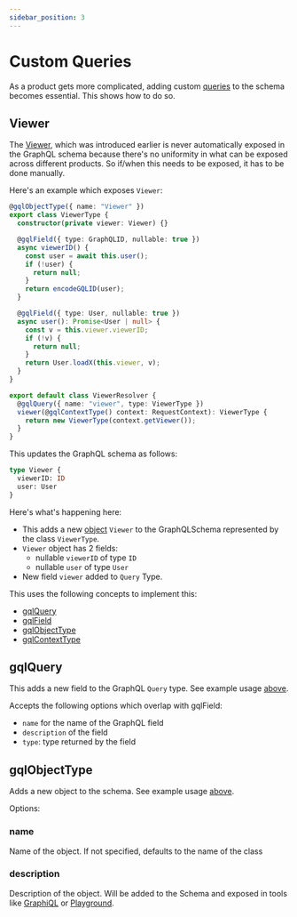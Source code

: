 ```yaml
---
sidebar_position: 3
---
```


# Custom Queries

As a product gets more complicated, adding custom [queries](https://graphql.org/learn/schema/#the-query-and-mutation-types) to the schema becomes essential. This shows how to do so.

## Viewer

The [Viewer](/docs/core-concepts/viewer), which was introduced earlier is never automatically exposed in the GraphQL schema because there's no uniformity in what can be exposed across different products. So if/when this needs to be exposed, it has to be done manually.

Here's an example which exposes `Viewer`:

```ts title="src/graphql/resolvers/viewer.ts"
@gqlObjectType({ name: "Viewer" })
export class ViewerType {
  constructor(private viewer: Viewer) {}

  @gqlField({ type: GraphQLID, nullable: true })
  async viewerID() {
    const user = await this.user();
    if (!user) {
      return null;
    }
    return encodeGQLID(user);
  }

  @gqlField({ type: User, nullable: true })
  async user(): Promise<User | null> {
    const v = this.viewer.viewerID;
    if (!v) {
      return null;
    }
    return User.loadX(this.viewer, v);
  }
}

export default class ViewerResolver {
  @gqlQuery({ name: "viewer", type: ViewerType })
  viewer(@gqlContextType() context: RequestContext): ViewerType {
    return new ViewerType(context.getViewer());
  }
}
```

This updates the GraphQL schema as follows:

```graphql title="src/graphql/schema.gql"
type Viewer {
  viewerID: ID
  user: User
}
```

Here's what's happening here:

* This adds a new [object](https://graphql.org/learn/schema/#object-types-and-fields) `Viewer` to the GraphQLSchema represented by the class `ViewerType`.
* `Viewer` object has 2 fields:
  * nullable `viewerID` of type `ID`
  * nullable `user` of type `User`
* New field `viewer` added to `Query` Type.

This uses the following concepts to implement this:

* [gqlQuery](#gqlquery)
* [gqlField](/docs/custom-queries/gql-field)
* [gqlObjectType](#gqlobjecttype)
* [gqlContextType](/docs/custom-queries/gql-context)

## gqlQuery

This adds a new field to the GraphQL `Query` type. See example usage [above](#viewer).

Accepts the following options which overlap with gqlField:

* `name` for the name of the GraphQL field 
* `description` of the field
* `type`: type returned by the field

## gqlObjectType

Adds a new object to the schema. See example usage [above](#viewer).

Options:

### name

Name of the object. If not specified, defaults to the name of the class

### description

Description of the object. Will be added to the Schema and exposed in tools like [GraphiQL](https://github.com/graphql/graphiql) or [Playground](https://github.com/graphql/graphql-playground).
